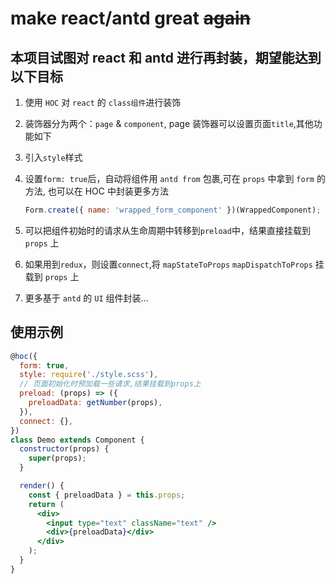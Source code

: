 # make react/antd great ~~again~~

## 本项目试图对 react 和 antd 进行再封装，期望能达到以下目标

1. 使用 `HOC` 对 `react` 的 `class组件`进行装饰
2. 装饰器分为两个：`page` & `component`, page 装饰器可以设置页面`title`,其他功能如下
3. 引入`style`样式
4. 设置`form: true`后，自动将组件用 `antd from` 包裹,可在 `props` 中拿到 `form` 的方法, 也可以在 HOC 中封装更多方法

   ```jsx
   Form.create({ name: 'wrapped_form_component' })(WrappedComponent);
   ```

5. 可以把组件初始时的请求从生命周期中转移到`preload`中，结果直接挂载到 `props` 上
6. 如果用到`redux`，则设置`connect`,将 `mapStateToProps` `mapDispatchToProps` 挂载到 `props` 上
7. 更多基于 `antd` 的 `UI` 组件封装...

## 使用示例

```jsx
@hoc({
  form: true,
  style: require('./style.scss'),
  // 页面初始化时预加载一些请求,结果挂载到props上
  preload: (props) => ({
    preloadData: getNumber(props),
  }),
  connect: {},
})
class Demo extends Component {
  constructor(props) {
    super(props);
  }

  render() {
    const { preloadData } = this.props;
    return (
      <div>
        <input type="text" className="text" />
        <div>{preloadData}</div>
      </div>
    );
  }
}
```
